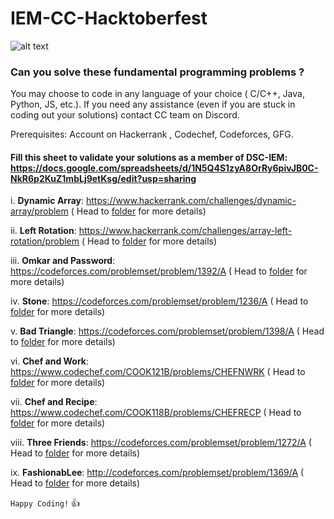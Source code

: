 
# IEM-CC-Hacktoberfest
![alt text](https://raw.githubusercontent.com/divyake/Cysec-Hacktoberfest/dcc84465cfcff73981f8fcb5c8fe3b1710c007e1/assets/logo.svg)

### Can you solve these fundamental programming problems ?

You may choose to code in any language of your choice ( C/C++, Java, Python, JS, etc.). If you need any assistance (even if you are stuck in coding out your solutions) contact CC team on Discord.

Prerequisites: Account on Hackerrank , Codechef, Codeforces, GFG.

#### Fill this sheet to validate your solutions as a member of DSC-IEM: https://docs.google.com/spreadsheets/d/1N5Q4S1zyA8OrRy6pivJB0C-NkR6p2KuZ1mbLj9etKsg/edit?usp=sharing

i. **Dynamic Array**: https://www.hackerrank.com/challenges/dynamic-array/problem ( Head to [folder](https://github.com/dsc-iem/IEM-CC-Hacktoberfest/tree/master/Dynamic%20Array) for more details)

ii. **Left Rotation**: https://www.hackerrank.com/challenges/array-left-rotation/problem ( Head to [folder](https://github.com/dsc-iem/IEM-CC-Hacktoberfest/tree/master/Left%20Rotation) for more details)

iii. **Omkar and Password**: https://codeforces.com/problemset/problem/1392/A ( Head to [folder](https://github.com/dsc-iem/IEM-CC-Hacktoberfest/tree/master/Omkar%20and%20Password) for more details)

iv. **Stone**: https://codeforces.com/problemset/problem/1236/A ( Head to [folder](https://github.com/dsc-iem/IEM-CC-Hacktoberfest/tree/master/Stone) for more details)

v. **Bad Triangle**: https://codeforces.com/problemset/problem/1398/A ( Head to [folder](https://github.com/dsc-iem/IEM-CC-Hacktoberfest/tree/master/Bad%20Triangle) for more details)

vi. **Chef and Work**: https://www.codechef.com/COOK121B/problems/CHEFNWRK ( Head to [folder](https://github.com/dsc-iem/IEM-CC-Hacktoberfest/tree/master/Chef%20and%20Work) for more details)

vii. **Chef and Recipe**: https://www.codechef.com/COOK118B/problems/CHEFRECP ( Head to [folder](https://github.com/dsc-iem/IEM-CC-Hacktoberfest/tree/master/Chef%20and%20Recipe) for more details)

viii. **Three Friends**: https://codeforces.com/problemset/problem/1272/A ( Head to [folder](https://github.com/dsc-iem/IEM-CC-Hacktoberfest/tree/master/Three%20Friends) for more details)

ix. **FashionabLee**:  http://codeforces.com/problemset/problem/1369/A ( Head to [folder](https://github.com/dsc-iem/IEM-CC-Hacktoberfest/tree/master/FashionabLee) for more details)

`Happy Coding!` :thumbsup:
